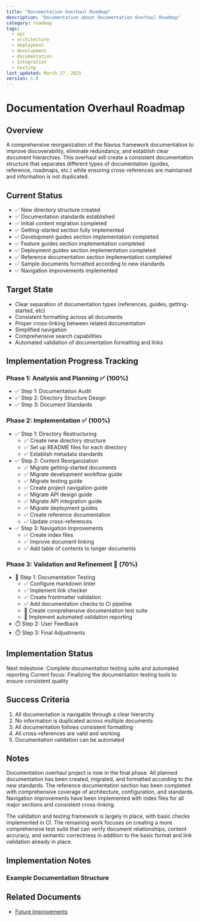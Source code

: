 ```yaml
---
title: "Documentation Overhaul Roadmap"
description: "Documentation about Documentation Overhaul Roadmap"
category: roadmap
tags:
  - api
  - architecture
  - deployment
  - development
  - documentation
  - integration
  - testing
last_updated: March 27, 2025
version: 1.0
---
```

# Documentation Overhaul Roadmap

## Overview
A comprehensive reorganization of the Navius framework documentation to improve discoverability, eliminate redundancy, and establish clear document hierarchies. This overhaul will create a consistent documentation structure that separates different types of documentation (guides, reference, roadmaps, etc.) while ensuring cross-references are maintained and information is not duplicated.

## Current Status
- ✅ New directory structure created
- ✅ Documentation standards established
- ✅ Initial content migration completed
- ✅ Getting-started section fully implemented
- ✅ Development guides section implementation completed
- ✅ Feature guides section implementation completed
- ✅ Deployment guides section implementation completed
- ✅ Reference documentation section implementation completed
- ✅ Sample documents formatted according to new standards
- ✅ Navigation improvements implemented

## Target State
- Clear separation of documentation types (references, guides, getting-started, etc)
- Consistent formatting across all documents
- Proper cross-linking between related documentation
- Simplified navigation
- Comprehensive search capabilities
- Automated validation of documentation formatting and links

## Implementation Progress Tracking

### Phase 1: Analysis and Planning ✅ (100%)
- ✅ Step 1: Documentation Audit
- ✅ Step 2: Directory Structure Design
- ✅ Step 3: Document Standards

### Phase 2: Implementation ✅ (100%)
- ✅ Step 1: Directory Restructuring
  - ✅ Create new directory structure
  - ✅ Set up README files for each directory
  - ✅ Establish metadata standards
- ✅ Step 2: Content Reorganization
  - ✅ Migrate getting-started documents
  - ✅ Migrate development workflow guide
  - ✅ Migrate testing guide
  - ✅ Create project navigation guide
  - ✅ Migrate API design guide
  - ✅ Migrate API integration guide
  - ✅ Migrate deployment guides
  - ✅ Create reference documentation
  - ✅ Update cross-references
- ✅ Step 3: Navigation Improvements
  - ✅ Create index files
  - ✅ Improve document linking
  - ✅ Add table of contents to longer documents

### Phase 3: Validation and Refinement 🔄 (70%)
- 🔄 Step 1: Documentation Testing
  - ✅ Configure markdown linter
  - ✅ Implement link checker
  - ✅ Create frontmatter validation
  - ✅ Add documentation checks to CI pipeline
  - 🔄 Create comprehensive documentation test suite
  - 🔄 Implement automated validation reporting
- ⏱️ Step 2: User Feedback
- ⏱️ Step 3: Final Adjustments

## Implementation Status
Next milestone: Complete documentation testing suite and automated reporting
Current focus: Finalizing the documentation testing tools to ensure consistent quality

## Success Criteria
1. All documentation is navigable through a clear hierarchy
2. No information is duplicated across multiple documents
3. All documentation follows consistent formatting
4. All cross-references are valid and working
5. Documentation validation can be automated

## Notes
Documentation overhaul project is now in the final phase. All planned documentation has been created, migrated, and formatted according to the new standards. The reference documentation section has been completed with comprehensive coverage of architecture, configuration, and standards. Navigation improvements have been implemented with index files for all major sections and consistent cross-linking. 

The validation and testing framework is largely in place, with basic checks implemented in CI. The remaining work focuses on creating a more comprehensive test suite that can verify document relationships, content accuracy, and semantic correctness in addition to the basic format and link validation already in place.

## Implementation Notes

### Example Documentation Structure

## Related Documents
- [Future Improvements](./completed/11_project_structure_future_improvements.md)